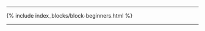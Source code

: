 
<div class="t50"><hr/></div>

{% include index_blocks/block-beginners.html %}


<div class="t50"><hr/></div>

